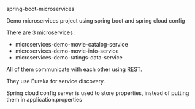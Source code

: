 spring-boot-microservices

Demo microservices project using spring boot and spring cloud config

There are 3 microservices :
- microservices-demo-movie-catalog-service
- microservices-demo-movie-info-service
- microservices-demo-ratings-data-service

All of them communicate with each other using REST.

They use Eureka for service discovery.

Spring cloud config server is used to store properties, instead of putting them in application.properties
